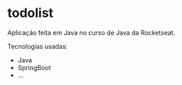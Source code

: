 # todolist
Aplicação feita em Java no curso de Java da Rocketseat. 

Tecnologias usadas:
* Java
* SpringBoot
* ...
